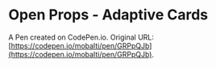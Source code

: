 # Open Props - Adaptive Cards

A Pen created on CodePen.io. Original URL: [https://codepen.io/mobalti/pen/GRPpQJb](https://codepen.io/mobalti/pen/GRPpQJb).

